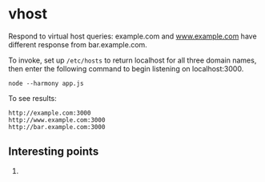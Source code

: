 # vhost

Respond to virtual host queries: example.com and www.example.com have different response from bar.example.com. 

To invoke, set up `/etc/hosts` to return localhost for all three domain names, then enter the following command to begin listening on localhost:3000.

    node --harmony app.js

To see results:

    http://example.com:3000
    http://www.example.com:3000
    http://bar.example.com:3000    

## Interesting points

1. 
